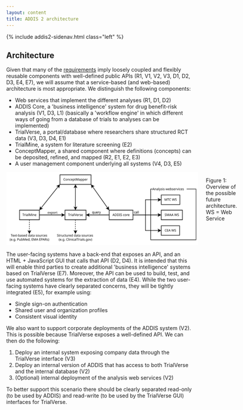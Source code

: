 ```yaml
---
layout: content
title: ADDIS 2 architecture 
---
```

{% include addis2-sidenav.html class="left" %}

Architecture
------------
Given that many of the [requirements](/software/addis2/requirements) imply loosely coupled and flexibly reusable components with well-defined public APIs (R1, V1, V2, V3, D1, D2, D3, E4, E7), we will assume that a service-based (and web-based) architecture is most appropriate. We distinguish the following components:

  - Web services that implement the different analyses (R1, D1, D2)
  - ADDIS Core, a 'business intelligence' system for drug benefit-risk analysis (V1, D3, L1) (basically a 'workflow engine' in which different ways of going from a database of trials to analyses can be implemented)
  - TrialVerse, a portal/database where researchers share structured RCT data (V3, D3, D4, E1)
  - TrialMine, a system for literature screening (E2)
  - ConceptMapper, a shared component where definitions (concepts) can be deposited, refined, and mapped (R2, E1, E2, E3)
  - A user management component underlying all systems (V4, D3, E5)

<div class="row panel" style="margin-bottom: 1rem;">
  <div class="large-12 columns">
      <img class="screen-shot" style="background: white; padding:5px;" src="/images/software/addis2/architecture.svg" alt="ADDIS 2 architecture">
      <p>Figure 1: Overview of the possible future architecture. WS = Web Service</p>
  </div>
</div>

The user-facing systems have a back-end that exposes an API, and an HTML + JavaScript GUI that calls that API (D2, D4). It is intended that this will enable third parties to create additional 'business intelligence' systems based on TrialVerse (E7). Moreover, the API can be used to build, test, and use automated systems for the extraction of data (E4). While the two user-facing systems have clearly separated concerns, they will be tightly integrated (E5), for example using:

  - Single sign-on authentication
  - Shared user and organization profiles
  - Consistent visual identity

We also want to support corporate deployments of the ADDIS system (V2). This is possible because TrialVerse exposes a well-defined API. We can then do the following:

  1. Deploy an internal system exposing company data through the TrialVerse interface (V3)
  2. Deploy an internal version of ADDIS that has access to both TrialVerse and the internal database
(V2)
  3. (Optional) internal deployment of the analysis web services (V2)

To better support this scenario there should be clearly separated read-only (to be used by ADDIS) and read-write (to be used by the TrialVerse GUI) interfaces for TrialVerse.
